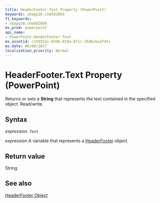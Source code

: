 ```yaml
---
title: HeaderFooter.Text Property (PowerPoint)
keywords: vbapp10.chm582004
f1_keywords:
- vbapp10.chm582004
ms.prod: powerpoint
api_name:
- PowerPoint.HeaderFooter.Text
ms.assetid: c158552c-834b-819a-871c-35dbcba3fdfc
ms.date: 06/08/2017
localization_priority: Normal
---
```



# HeaderFooter.Text Property (PowerPoint)

Returns or sets a  **String** that represents the text contained in the specified object. Read/write.


## Syntax

 _expression_. `Text`

 _expression_ A variable that represents a [HeaderFooter](./PowerPoint.HeaderFooter.md) object.


## Return value

String


## See also


[HeaderFooter Object](PowerPoint.HeaderFooter.md)

